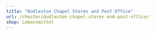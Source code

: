 ```yaml
---
title: "Dodleston Chapel Stores and Post Office"
url: /chester/dodleston-chapel-stores-and-post-office/
shop: Lebensmittel
---
```

